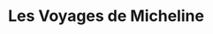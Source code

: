 ---
title: "Les Voyages de Micheline"
url: /la-chatre/les-voyages-de-micheline/
shop: agence de voyage
---